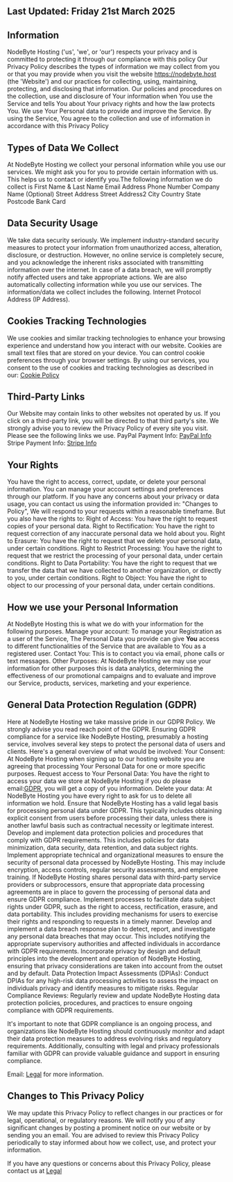 ## Last Updated: Friday 21st March 2025

## Information

NodeByte Hosting ('us', 'we', or 'our') respects your privacy and is committed to protecting it through our compliance with this policy
Our Privacy Policy describes the types of information we may collect from you or that you may provide when you visit the website https://nodebyte.host (the 'Website') and our practices for collecting, using, maintaining, protecting, and disclosing that information. Our policies and procedures on the collection, use and disclosure of Your information when You use the Service and tells You about Your privacy rights and how the law protects You.
We use Your Personal data to provide and improve the Service. By using the Service, You agree to the collection and use of information in accordance with this Privacy Policy

## Types of Data We Collect

At NodeByte Hosting we collect your personal information while you use our services. We might ask you for you to provide certain information with us. This helps us to contact or identify you.The following information we do collect is
First Name & Last Name
Email Address
Phone Number
Company Name (Optional)
Street Address
Street Address2
City
Country
State
Postcode
Bank Card

## Data Security Usage

We take data security seriously. We implement industry-standard security measures to protect your information from unauthorized access, alteration, disclosure, or destruction. However, no online service is completely secure, and you acknowledge the inherent risks associated with transmitting information over the internet. In case of a data breach, we will promptly notify affected users and take appropriate actions.&nbsp;We are also automatically collecting information while you use our services. The information/data we collect includes the following. Internet Protocol Address (IP Address).

## Cookies Tracking Technologies

We use cookies and similar tracking technologies to enhance your browsing experience and understand how you interact with our website. Cookies are small text files that are stored on your device. You can control cookie preferences through your browser settings. By using our services, you consent to the use of cookies and tracking technologies as described in our: [Cookie Policy](https://nodebyte.host/legal/cookies)

## Third-Party Links

Our Website may contain links to other websites not operated by us. If you click on a third-party link, you will be directed to that third party&apos;s site. We strongly advise you to review the Privacy Policy of every site you visit. Please see the following links we use.
PayPal Payment Info:  [PayPal Info](https://www.paypal.com/uk/legalhub/privacy-full)
Stripe Payment Info:  [Stripe Info](https://stripe.com/gb/privacy)



## Your Rights

You have the right to access, correct, update, or delete your personal information. You can manage your account settings and preferences through our platform. If you have any concerns about your privacy or data usage, you can contact us using the information provided in: "Changes to Policy", We will respond to your requests within a reasonable timeframe. But you also have the rights to:
Right of Access: You have the right to request copies of your personal data.
Right to Rectification: You have the right to request correction of any inaccurate personal data we hold about you.
Right to Erasure: You have the right to request that we delete your personal data, under certain conditions.
Right to Restrict Processing: You have the right to request that we restrict the processing of your personal data, under certain conditions.
Right to Data Portability: You have the right to request that we transfer the data that we have collected to another organization, or directly to you, under certain conditions.
Right to Object: You have the right to object to our processing of your personal data, under certain conditions.


## How we use your Personal Information

At NodeByte Hosting this is what we do with your information for the following purposes. Manage your account: To manage your Registration as a user of the Service, The Personal Data you provide can give <b>You</b>&nbsp;access to different functionalities of the Service that&nbsp;are available to You as a registered user.
Contact You: This is to contact you via email, phone calls or text messages.
Other Purposes: At NodeByte Hosting we may use your information for other purposes this is data analytics, determining the effectiveness of our promotional campaigns and to evaluate and improve our Service, products, services, marketing and your experience.

## General Data Protection Regulation (GDPR)

Here at NodeByte Hosting we take massive pride in our GDPR Policy. We strongly advise you read reach point of the GDPR.
Ensuring GDPR compliance for a service like NodeByte Hosting, presumably a hosting service, involves several key steps to protect the personal data of users and clients. Here&apos;s a general overview of what would be involved:
Your Consent: At NodeByte Hosting when signing up to our hosting website you are agreeing that processing Your Personal Data for one or more specific purposes. 
Request access to Your Personal Data: You have the right to access your data we store at NodeByte Hosting if you do please email:[GDPR](mailto:gdpr@nodebyte.co.uk), you will get a copy of you information.
Delete your data: At NodeByte Hosting you have every right to ask for us to delete all information we hold.
Ensure that NodeByte Hosting has a valid legal basis for processing personal data under GDPR. This typically includes obtaining explicit consent from users before processing their data, unless there is another lawful basis such as contractual necessity or legitimate interest.
Develop and implement data protection policies and procedures that comply with GDPR requirements. This includes policies for data minimization, data security, data retention, and data subject rights.
Implement appropriate technical and organizational measures to ensure the security of personal data processed by NodeByte Hosting. This may include encryption, access controls, regular security assessments, and employee training.
If NodeByte Hosting shares personal data with third-party service providers or subprocessors, ensure that appropriate data processing agreements are in place to govern the processing of personal data and ensure GDPR compliance.
Implement processes to facilitate data subject rights under GDPR, such as the right to access, rectification, erasure, and data portability. This includes providing mechanisms for users to exercise their rights and responding to requests in a timely manner.
Develop and implement a data breach response plan to detect, report, and investigate any personal data breaches that may occur. This includes notifying the appropriate supervisory authorities and affected individuals in accordance with GDPR requirements.
Incorporate privacy by design and default principles into the development and operation of NodeByte Hosting, ensuring that privacy considerations are taken into account from the outset and by default.
Data Protection Impact Assessments (DPIAs): Conduct DPIAs for any high-risk data processing activities to assess the impact on individuals privacy and identify measures to mitigate risks.
Regular Compliance Reviews: Regularly review and update NodeByte Hosting data protection policies, procedures, and practices to ensure ongoing compliance with GDPR requirements.   

It's important to note that GDPR compliance is an ongoing process, and organizations like NodeByte Hosting should continuously monitor and adapt their data protection measures to address evolving risks and regulatory requirements. Additionally, consulting with legal and privacy professionals familiar with GDPR can provide valuable guidance and support in ensuring compliance.

Email: [Legal](mailto:legal@nodebyte.co.uk) for more information.

## Changes to This Privacy Policy

We may update this Privacy Policy to reflect changes in our practices or for legal, operational, or regulatory reasons. We will notify you of any significant changes by posting a prominent notice on our website or by sending you an email. You are advised to review this Privacy Policy periodically to stay informed about how we collect, use, and protect your information.


If you have any questions or concerns about this Privacy Policy, please contact us at [Legal](mailto:legal@nodebyte.co.uk)
